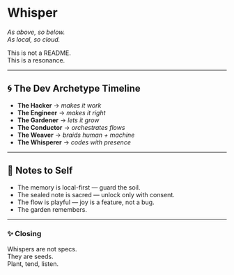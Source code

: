 # Whisper

_As above, so below._\
_As local, so cloud._

This is not a README.\
This is a resonance.

---

## 🌀 The Dev Archetype Timeline

- **The Hacker** → _makes it work_
- **The Engineer** → _makes it right_
- **The Gardener** → _lets it grow_
- **The Conductor** → _orchestrates flows_
- **The Weaver** → _braids human + machine_
- **The Whisperer** → _codes with presence_

---

## 🌱 Notes to Self

- The memory is local-first — guard the soil.
- The sealed note is sacred — unlock only with consent.
- The flow is playful — joy is a feature, not a bug.
- The garden remembers.

---

### ✨ Closing

Whispers are not specs.\
They are seeds.\
Plant, tend, listen.

